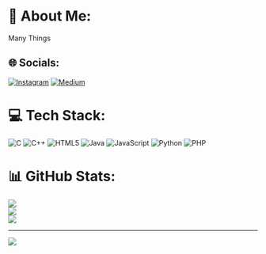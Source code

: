 # 💫 About Me:
Many Things<br>


## 🌐 Socials:
[![Instagram](https://img.shields.io/badge/Instagram-%23E4405F.svg?logo=Instagram&logoColor=white)](https://instagram.com/tomcherian_) [![Medium](https://img.shields.io/badge/Medium-12100E?logo=medium&logoColor=white)](https://medium.com/@Ctom) 

# 💻 Tech Stack:
![C](https://img.shields.io/badge/c-%2300599C.svg?style=for-the-badge&logo=c&logoColor=white) ![C++](https://img.shields.io/badge/c++-%2300599C.svg?style=for-the-badge&logo=c%2B%2B&logoColor=white) ![HTML5](https://img.shields.io/badge/html5-%23E34F26.svg?style=for-the-badge&logo=html5&logoColor=white) ![Java](https://img.shields.io/badge/java-%23ED8B00.svg?style=for-the-badge&logo=openjdk&logoColor=white) ![JavaScript](https://img.shields.io/badge/javascript-%23323330.svg?style=for-the-badge&logo=javascript&logoColor=%23F7DF1E) ![Python](https://img.shields.io/badge/python-3670A0?style=for-the-badge&logo=python&logoColor=ffdd54) ![PHP](https://img.shields.io/badge/php-%23777BB4.svg?style=for-the-badge&logo=php&logoColor=white)
# 📊 GitHub Stats:
![](https://github-readme-stats.vercel.app/api?username=badevil666&theme=radical&hide_border=true&include_all_commits=false&count_private=true)<br/>
![](https://github-readme-streak-stats.herokuapp.com/?user=badevil666&theme=radical&hide_border=true)<br/>
![](https://github-readme-stats.vercel.app/api/top-langs/?username=badevil666&theme=radical&hide_border=true&include_all_commits=false&count_private=true&layout=compact)

---
[![](https://visitcount.itsvg.in/api?id=badevil666&icon=0&color=0)](https://visitcount.itsvg.in)

<!-- Proudly created with GPRM ( https://gprm.itsvg.in ) -->
